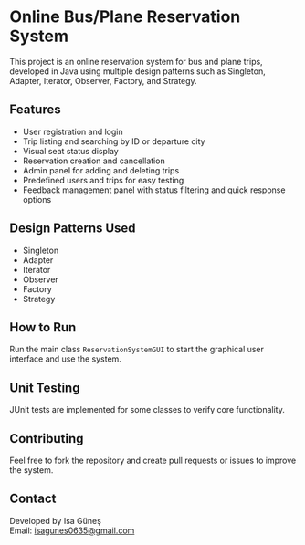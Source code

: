 # Online Bus/Plane Reservation System

This project is an online reservation system for bus and plane trips, developed in Java using multiple design patterns such as Singleton, Adapter, Iterator, Observer, Factory, and Strategy.

## Features

- User registration and login
- Trip listing and searching by ID or departure city
- Visual seat status display
- Reservation creation and cancellation
- Admin panel for adding and deleting trips
- Predefined users and trips for easy testing
- Feedback management panel with status filtering and quick response options

## Design Patterns Used

- Singleton
- Adapter
- Iterator
- Observer
- Factory
- Strategy

## How to Run

Run the main class `ReservationSystemGUI` to start the graphical user interface and use the system.

## Unit Testing

JUnit tests are implemented for some classes to verify core functionality.

## Contributing

Feel free to fork the repository and create pull requests or issues to improve the system.

## Contact

Developed by Isa Güneş  
Email: isagunes0635@gmail.com
